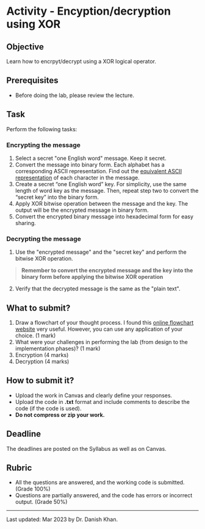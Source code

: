 # Activity - Encyption/decryption using XOR

## Objective

Learn how to encrpyt/decrypt using a XOR logical operator.

## Prerequisites

- Before doing the lab, please review the lecture.

## Task

Perform the following tasks:
### Encrypting the message
1. Select a secret "one English word" message. Keep it secret.
2. Convert the message into binary form. Each alphabet has a corresponding ASCII representation. Find out the [equivalent ASCII representation](https://www.asciitable.com/) of each character in the message.
3. Create a secret “one English word” key. For simplicity, use the same length of word key as the message. Then, repeat step two to convert the “secret key” into the binary form.
4. Apply XOR bitwise operation between the message and the key. The output will be the encrypted message in binary form. 
5. Convert the encrypted binary message into hexadecimal form for easy sharing.
### Decrypting the message
1. Use the "encrypted message" and the "secret key" and perform the bitwise XOR operation.
> **Remember to convert the encrypted message and the key into the binary form before applying the bitwise XOR operation**
2. Verify that the decrypted message is the same as the "plain text".

## What to submit?

1. Draw a flowchart of your thought process. I found this [online flowchart website](http://www.draw.io/) very useful. However, you can use any application of your choice. (1 mark)
2. What were your challenges in performing the lab (from design to the implementation phases)? (1 mark)
3. Encryption (4 marks)
4. Decryption (4 marks)

## How to submit it?

- Upload the work in Canvas and clearly define your responses.
- Upload the code in __.txt__ format and include comments to describe the code (if the code is used).
- __Do not compress or zip your work.__

## Deadline

The deadlines are posted on the Syllabus as well as on Canvas.

## Rubric

- All the questions are answered, and the working code is submitted. (Grade 100%)
- Questions are partially answered, and the code has errors or incorrect output. (Grade 50%)

------

Last updated: Mar 2023 by Dr. Danish Khan. 
